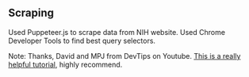 ## Scraping

Used Puppeteer.js to scrape data from NIH website. Used Chrome Developer Tools to find best query selectors.

Note: Thanks, David and MPJ from DevTips on Youtube. [This is a really helpful tutorial](https://www.youtube.com/watch?v=pixfH6yyqZk), highly recommend.
